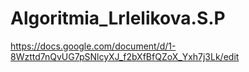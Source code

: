 # Algoritmia_Lrlelikova.S.P
https://docs.google.com/document/d/1-8Wzttd7nQvUG7pSNlcyXJ_f2bXfBfQZoX_Yxh7j3Lk/edit
